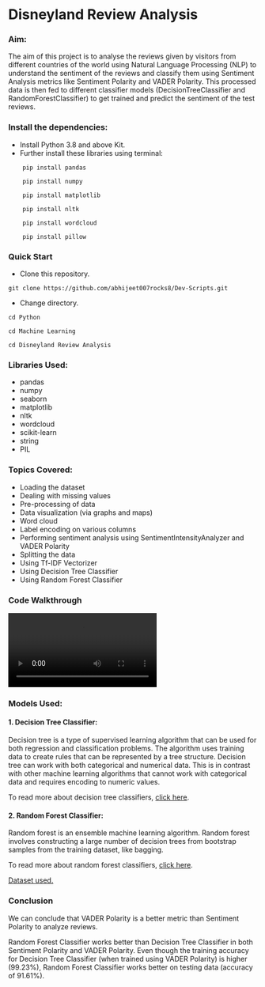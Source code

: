 # Disneyland Review Analysis

### Aim:

The aim of this project is to analyse the reviews given by visitors from different countries of the world using Natural Language Processing (NLP) to understand the sentiment of the reviews and classify them using Sentiment Analysis metrics like Sentiment Polarity and VADER Polarity. This processed data is then fed to different classifier models (DecisionTreeClassifier and RandomForestClassifier) to get trained and predict the sentiment of the test reviews.

### Install the dependencies:
- Install Python 3.8 and above Kit.
- Further install these libraries using terminal:

```
    pip install pandas
```

```
    pip install numpy
```

```
    pip install matplotlib
```

```
    pip install nltk
```

```
    pip install wordcloud
```

```
    pip install pillow
```

### Quick Start
- Clone this repository.
```
git clone https://github.com/abhijeet007rocks8/Dev-Scripts.git
```
- Change directory.
```
cd Python
```

```
cd Machine Learning
```

```
cd Disneyland Review Analysis
```

### Libraries Used:
- pandas
- numpy
- seaborn
- matplotlib
- nltk
- wordcloud
- scikit-learn
- string
- PIL

### Topics Covered:
- Loading the dataset
- Dealing with missing values
- Pre-processing of data
- Data visualization (via graphs and maps)
- Word cloud
- Label encoding on various columns
- Performing sentiment analysis using SentimentIntensityAnalyzer and VADER Polarity
- Splitting the data
- Using Tf-IDF Vectorizer
- Using Decision Tree Classifier
- Using Random Forest Classifier

### Code Walkthrough
![Code walkthrough of disneyland review analysis](./Images/ezgif-2-a5e660b421.mp4)

### Models Used:
#### 1. Decision Tree Classifier: 
Decision tree is a type of supervised learning algorithm that can be used for both regression and classification problems. The algorithm uses training data to create rules that can be represented by a tree structure. Decision tree can work with both categorical and numerical data. This is in contrast with other machine learning algorithms that cannot work with categorical data and requires encoding to numeric values.

To read more about decision tree classifiers, [click here](https://machinelearningknowledge.ai/decision-tree-classifier-in-python-sklearn-with-example/).

#### 2. Random Forest Classifier:
Random forest is an ensemble machine learning algorithm. Random forest involves constructing a large number of decision trees from bootstrap samples from the training dataset, like bagging.

To read more about random forest classifiers, [click here](https://machinelearningmastery.com/random-forest-ensemble-in-python/).

[Dataset used.](https://www.kaggle.com/arushchillar/disneyland-reviews?select=DisneylandReviews.csv)

### Conclusion

We can conclude that VADER Polarity is a better metric than Sentiment Polarity to analyze reviews.

Random Forest Classifier works better than Decision Tree Classifier in both Sentiment Polarity and VADER Polarity. Even though the training accuracy for Decision Tree Classifier (when trained using VADER Polarity) is higher (99.23%), Random Forest Classifier works better on testing data (accuracy of 91.61%).
